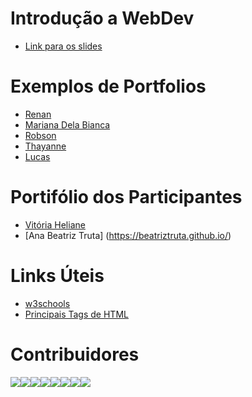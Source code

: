 # Introdução a WebDev

- [Link para os slides](https://drive.google.com/open?id=1DbflrdV2JScCy_tyTFpJAb58oYSSDsiXitGZ1rNASG4)


# Exemplos de Portfolios

- [Renan](https://joserenan.github.io/)
- [Mariana Dela Bianca](https://marianabianca.github.io)
- [Robson](https://jrobsonjr.github.io/)
- [Thayanne](https://thayannevls.github.io)
- [Lucas](https://lucasfernandes.me)

# Portifólio dos Participantes

- [Vitória Heliane](https://sites.google.com/view/testebibi/index)
- [Ana Beatriz Truta] (https://beatriztruta.github.io/)

# Links Úteis

- [w3schools](https://www.w3schools.com/)
- [Principais Tags de HTML](https://www.codigofonte.com.br/artigos/principais-tags-de-html)

# Contribuidores

[![](https://sourcerer.io/fame/vitoriaHeliane/vitoriaHeliane/webDev-minicurso-openDev/images/0)](https://sourcerer.io/fame/vitoriaHeliane/vitoriaHeliane/webDev-minicurso-openDev/links/0)[![](https://sourcerer.io/fame/vitoriaHeliane/vitoriaHeliane/webDev-minicurso-openDev/images/1)](https://sourcerer.io/fame/vitoriaHeliane/vitoriaHeliane/webDev-minicurso-openDev/links/1)[![](https://sourcerer.io/fame/vitoriaHeliane/vitoriaHeliane/webDev-minicurso-openDev/images/2)](https://sourcerer.io/fame/vitoriaHeliane/vitoriaHeliane/webDev-minicurso-openDev/links/2)[![](https://sourcerer.io/fame/vitoriaHeliane/vitoriaHeliane/webDev-minicurso-openDev/images/3)](https://sourcerer.io/fame/vitoriaHeliane/vitoriaHeliane/webDev-minicurso-openDev/links/3)[![](https://sourcerer.io/fame/vitoriaHeliane/vitoriaHeliane/webDev-minicurso-openDev/images/4)](https://sourcerer.io/fame/vitoriaHeliane/vitoriaHeliane/webDev-minicurso-openDev/links/4)[![](https://sourcerer.io/fame/vitoriaHeliane/vitoriaHeliane/webDev-minicurso-openDev/images/5)](https://sourcerer.io/fame/vitoriaHeliane/vitoriaHeliane/webDev-minicurso-openDev/links/5)[![](https://sourcerer.io/fame/vitoriaHeliane/vitoriaHeliane/webDev-minicurso-openDev/images/6)](https://sourcerer.io/fame/vitoriaHeliane/vitoriaHeliane/webDev-minicurso-openDev/links/6)[![](https://sourcerer.io/fame/vitoriaHeliane/vitoriaHeliane/webDev-minicurso-openDev/images/7)](https://sourcerer.io/fame/vitoriaHeliane/vitoriaHeliane/webDev-minicurso-openDev/links/7)
